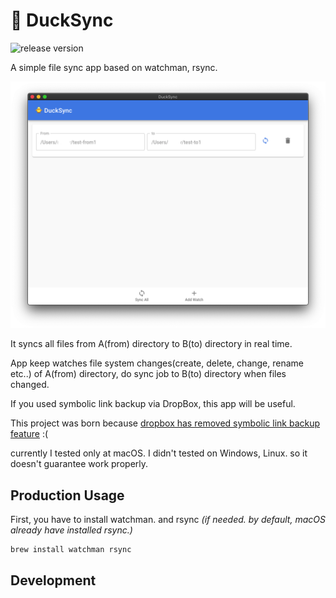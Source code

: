 # 🐥 DuckSync

![release version](https://img.shields.io/github/v/release/heyask/DuckSync)

A simple file sync app based on watchman, rsync.

![screenshot](./misc/screenshot.png)

It syncs all files from A(from) directory to B(to) directory in real time.

App keep watches file system changes(create, delete, change, rename etc..) of A(from) directory, do sync job to B(to) directory when files changed.

If you used symbolic link backup via DropBox, this app will be useful.

This project was born because [dropbox has removed symbolic link backup feature](https://help.dropbox.com/en-us/installs-integrations/sync-uploads/symlinks) :(

currently I tested only at macOS. I didn't tested on Windows, Linux. so it doesn't guarantee work properly.

## Production Usage

First, you have to install watchman. and rsync _(if needed. by default, macOS already have installed rsync.)_

```
brew install watchman rsync
```

## Development

```

```
